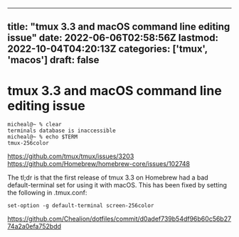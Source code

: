 
---
title: "tmux 3.3 and macOS command line editing issue"
date: 2022-06-06T02:58:56Z
lastmod: 2022-10-04T04:20:13Z
categories: ['tmux', 'macos']
draft: false
---


# tmux 3.3 and macOS command line editing issue
```
micheal@~ % clear
terminals database is inaccessible
micheal@~ % echo $TERM
tmux-256color
```

https://github.com/tmux/tmux/issues/3203  
https://github.com/Homebrew/homebrew-core/issues/102748

The tl;dr is that the first release of tmux 3.3 on Homebrew had a bad default-terminal set for using it with macOS. This has been fixed by setting the following in .tmux.conf:

```
set-option -g default-terminal screen-256color
```

https://github.com/Chealion/dotfiles/commit/d0adef739b54df96b60c56b2774a2a0efa752bdd

<!-- #public #tmux #macos -->

<!-- {BearID:BEA39F40-ED41-4AF7-BEE7-2BF16DEF8BEE-49872-0000228C58EE9D3E} -->
